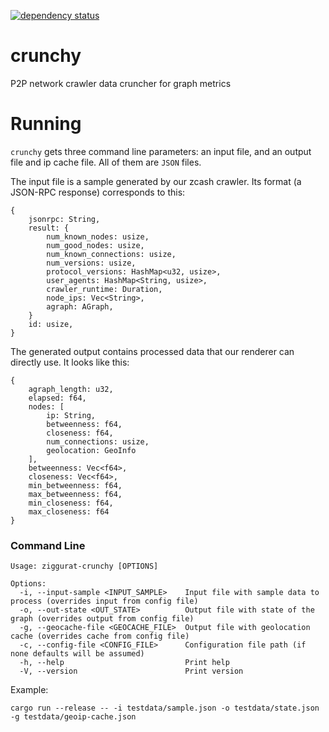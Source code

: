 [![dependency status](https://deps.rs/repo/github/runziggurat/crunchy/status.svg)](https://deps.rs/repo/github/runziggurat/crunchy)

# crunchy
P2P network crawler data cruncher for graph metrics


# Running

`crunchy` gets three command line parameters: an input file, and an output file and ip cache file. All of them are `JSON` files.

The input file is a sample generated by our zcash crawler. Its format (a JSON-RPC response) corresponds to this:


```
{
    jsonrpc: String,
    result: {
        num_known_nodes: usize,
        num_good_nodes: usize,
        num_known_connections: usize,
        num_versions: usize,
        protocol_versions: HashMap<u32, usize>,
        user_agents: HashMap<String, usize>,
        crawler_runtime: Duration,
        node_ips: Vec<String>,
        agraph: AGraph,
    }
    id: usize,
}
```

The generated output contains processed data that our renderer can directly use. It looks like this:

```
{
    agraph_length: u32,
    elapsed: f64,
    nodes: [
        ip: String,
        betweenness: f64,
        closeness: f64,
        num_connections: usize,
        geolocation: GeoInfo
    ],
    betweenness: Vec<f64>,
    closeness: Vec<f64>,
    min_betweenness: f64,
    max_betweenness: f64,
    min_closeness: f64,
    max_closeness: f64
}
```

### Command Line

```
Usage: ziggurat-crunchy [OPTIONS]

Options:
  -i, --input-sample <INPUT_SAMPLE>    Input file with sample data to process (overrides input from config file)
  -o, --out-state <OUT_STATE>          Output file with state of the graph (overrides output from config file)
  -g, --geocache-file <GEOCACHE_FILE>  Output file with geolocation cache (overrides cache from config file)
  -c, --config-file <CONFIG_FILE>      Configuration file path (if none defaults will be assumed)
  -h, --help                           Print help
  -V, --version                        Print version
```

Example:
```
cargo run --release -- -i testdata/sample.json -o testdata/state.json -g testdata/geoip-cache.json
```
